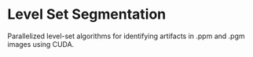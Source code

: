 # Level Set Segmentation 
Parallelized level-set algorithms for identifying artifacts in .ppm and .pgm images using CUDA.

